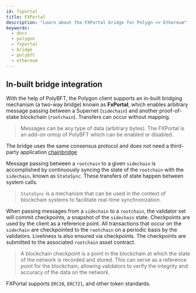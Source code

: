 ```yaml
---
id: fxportal
title: FXPortal
description: "Learn about the FXPortal bridge for Polygn <> Ethereum"
keywords:
  - docs
  - polygon
  - fxportal
  - bridge
  - polybft
  - ethereum
---
```


## In-built bridge integration

With the help of PolyBFT, the Polygon client supports an in-built bridging mechanism (a two-way bridge)
known as **FxPortal**, which enables arbitrary message passing between a Supernet (`sidechain`) and another proof-of-stake blockchain (`rootchain`). Transfers can occur without mapping.
> Messages can be any type of data (arbitrary bytes).
> The FXPortal is an add-on ontop of PolyBFT which can be enabled or disabled.

The bridge uses the same consensus protocol and does not need a third-party application
[chainbridge](additional-features/chainbridge/overview.md)

Message passing between a `rootchain` to a given `sidechain` is accomplished by continuously
syncing the state of the `rootchain` with the `sidechain`, known as `StateSync`. These transfers of state happen between system calls.

> `StateSync` is a mechanism that can be used in the context of blockchain systems to facilitate real-time synchronization.

When passing messages from a `sidechain` to a `rootchain`, the validator set will commit checkpoints, a snapshot of
the `sidechain` state. Checkpoints are used by the client as a reference point. All transactions that occur on the
`sidechain` are checkpointed to the `rootchain` on a periodic basis by the validators. Liveliness is also ensured via
checkpoints. The checkpoints are submitted to the associated `rootchain` asset contract.

> A blockchain checkpoint is a point in the blockchain at which the state of the network is recorded and stored.
> This can serve as a reference point for the blockchain, allowing validators to verify the integrity and accuracy of the
> data on the network.

FXPortal supports `ERC20`, `ERC721`, and other token standards.
